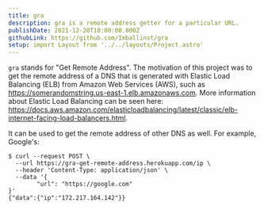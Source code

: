 ```yaml
---
title: gra
description: gra is a remote address getter for a particular URL.
publishDate: 2021-12-20T10:00:00.000Z
githubLink: https://github.com/Imballinst/gra
setup: import Layout from '../../layouts/Project.astro'
---
```


`gra` stands for "Get Remote Address". The motivation of this project was to get the remote address of a DNS that is generated with Elastic Load Balancing (ELB) from Amazon Web Services (AWS), such as https://somerandomstring.us-east-1.elb.amazonaws.com. More information about Elastic Load Balancing can be seen here: https://docs.aws.amazon.com/elasticloadbalancing/latest/classic/elb-internet-facing-load-balancers.html.

It can be used to get the remote address of other DNS as well. For example, Google's:

```shell
$ curl --request POST \
  --url https://gra-get-remote-address.herokuapp.com/ip \
  --header 'Content-Type: application/json' \
  --data '{
        "url": "https://google.com"
}'
{"data":{"ip":"172.217.164.142"}}
```
